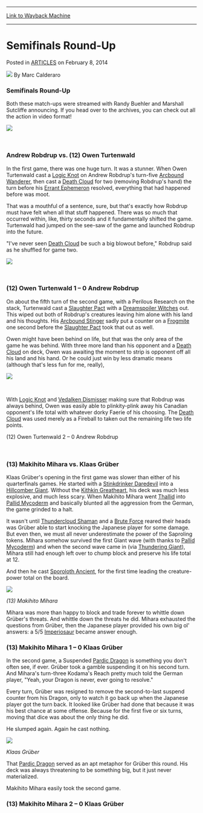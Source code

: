 
---
[Link to Wayback Machine](https://web.archive.org/web/20151017141313/http://magic.wizards.com/en/articles/archive/semifinals-round-2014-02-08)

[_metadata_:author]:- "Marc Calderaro"
[_metadata_:description]:- "Semifinals Round-Up  Both these match-ups were streamed with Randy Buehler and Marshall Sutcliffe announcing. If you head over to the archives, you can check out all the action in video format!"
[_metadata_:generator]:- "Drupal 7 (http://drupal.org)"
[_metadata_:node]:- "293831"
[_metadata_:publish_date]:- "2014-02-08"
[_metadata_:source]:- "div-main-content"
[_metadata_:title]:- "Semifinals Round-Up"
[_metadata_:wayback_capture_timestamp]:- "2015-10-17 14:13:13"
[_metadata_:wayback_raw_url]:- "https://web.archive.org/web/20151017141313id_/http://magic.wizards.com/en/articles/archive/semifinals-round-2014-02-08"
[_metadata_:wayback_url]:- "http://magic.wizards.com/en/articles/archive/semifinals-round-2014-02-08"
---


Semifinals Round-Up
===================



 Posted in [ARTICLES](/en/articles)
 on February 8, 2014 






![](https://media.magic.wizards.com/styles/auth_small/public/images/person/calderaro.jpg)
By Marc Calderaro











### Semifinals Round-Up




Both these match-ups were streamed with Randy Buehler and Marshall Sutcliffe announcing. If you head over to the archives, you can check out all the action in video format!



![](https://media.wizards.com/legacy/mtg/images/daily/events/sss14/sf_all.jpg)
  

 

### Andrew Robdrup vs. (12) Owen Turtenwald


In the first game, there was one huge turn. It was a stunner. When Owen Turtenwald cast a [Logic Knot](http://gatherer.wizards.com/Pages/Card/Details.aspx?name=Logic+Knot) on Andrew Robdrup's turn-five [Arcbound Wanderer](http://gatherer.wizards.com/Pages/Card/Details.aspx?name=Arcbound+Wanderer), then cast a [Death Cloud](http://gatherer.wizards.com/Pages/Card/Details.aspx?name=Death+Cloud) for two (removing Robdrup's hand) the turn before his [Errant Ephemeron](http://gatherer.wizards.com/Pages/Card/Details.aspx?name=Errant+Ephemeron) resolved, everything that had happened before was moot.


That was a mouthful of a sentence, sure, but that's exactly how Robdrup must have felt when all that stuff happened. There was so much that occurred within, like, thirty seconds and it fundamentally shifted the game. Turtenwald had jumped on the see-saw of the game and launched Robdrup into the future.


"I've never seen [Death Cloud](http://gatherer.wizards.com/Pages/Card/Details.aspx?name=Death+Cloud) be such a big blowout before," Robdrup said as he shuffled for game two.



![](https://media.wizards.com/legacy/mtg/images/daily/events/sss14/sf_robdrup.jpg)
  

 

### (12) Owen Turtenwald 1 – 0 Andrew Robdrup


On about the fifth turn of the second game, with a Perilous Research on the stack, Turtenwald cast a [Slaughter Pact](http://gatherer.wizards.com/Pages/Card/Details.aspx?name=Slaughter+Pact) with a [Dreamspoiler Witches](http://gatherer.wizards.com/Pages/Card/Details.aspx?name=Dreamspoiler+Witches) out. This wiped out both of Robdrup's creatures leaving him alone with his land and his thoughts. His [Arcbound Stinger](http://gatherer.wizards.com/Pages/Card/Details.aspx?name=Arcbound+Stinger) sadly put a counter on a [Frogmite](http://gatherer.wizards.com/Pages/Card/Details.aspx?name=Frogmite) one second before the [Slaughter Pact](http://gatherer.wizards.com/Pages/Card/Details.aspx?name=Slaughter+Pact) took that out as well.


Owen might have been behind on life, but that was the only area of the game he was behind. With three more land than his opponent and a [Death Cloud](http://gatherer.wizards.com/Pages/Card/Details.aspx?name=Death+Cloud) on deck, Owen was awaiting the moment to strip is opponent off all his land and his hand. Or he could just win by less dramatic means (although that's less fun for me, really),



![](https://media.wizards.com/legacy/mtg/images/daily/events/sss14/sf_owen.jpg)
  

 

With [Logic Knot](http://gatherer.wizards.com/Pages/Card/Details.aspx?name=Logic+Knot) and [Vedalken Dismisser](http://gatherer.wizards.com/Pages/Card/Details.aspx?name=Vedalken+Dismisser) making sure that Robdrup was always behind, Owen was easily able to plinkity-plink away his Canadian opponent's life total with whatever dorky Faerie of his choosing. The [Death Cloud](http://gatherer.wizards.com/Pages/Card/Details.aspx?name=Death+Cloud) was used merely as a Fireball to taken out the remaining life two life points.


(12) Owen Turtenwald 2 – 0 Andrew Robdrup


 

### (13) Makihito Mihara vs. Klaas Grüber


Klaas Grüber's opening in the first game was slower than either of his quarterfinals games. He started with a [Stinkdrinker Daredevil](http://gatherer.wizards.com/Pages/Card/Details.aspx?name=Stinkdrinker+Daredevil) into a [Hillcomber Giant](http://gatherer.wizards.com/Pages/Card/Details.aspx?name=Hillcomber+Giant). Without the [Kithkin Greatheart](http://gatherer.wizards.com/Pages/Card/Details.aspx?name=Kithkin+Greatheart), his deck was much less explosive, and much less scary. When Makihito Mihara went [Thallid](http://gatherer.wizards.com/Pages/Card/Details.aspx?name=Thallid) into [Pallid Mycoderm](http://gatherer.wizards.com/Pages/Card/Details.aspx?name=Pallid+Mycoderm) and basically blunted all the aggression from the German, the game grinded to a halt.


It wasn't until [Thundercloud Shaman](http://gatherer.wizards.com/Pages/Card/Details.aspx?name=Thundercloud+Shaman) and a [Brute Force](http://gatherer.wizards.com/Pages/Card/Details.aspx?name=Brute+Force) reared their heads was Grüber able to start knocking the Japanese player for some damage. But even then, we must all never underestimate the power of the Saproling tokens. Mihara somehow survived the first Giant wave (with thanks to [Pallid Mycoderm](http://gatherer.wizards.com/Pages/Card/Details.aspx?name=Pallid+Mycoderm)) and when the second wave came in (via [Thundering Giant](http://gatherer.wizards.com/Pages/Card/Details.aspx?name=Thundering+Giant)), Mihara still had enough left over to chump block and preserve his life total at 12.


And then he cast [Sporoloth Ancient](http://gatherer.wizards.com/Pages/Card/Details.aspx?name=Sporoloth+Ancient), for the first time leading the creature-power total on the board.



![](https://media.wizards.com/legacy/mtg/images/daily/events/sss14/sf_mihara.jpg)
  
*(13) Makihito Mihara* 
 

Mihara was more than happy to block and trade forever to whittle down Grüber's threats. And whittle down the threats he did. Mihara exhausted the questions from Grüber, then the Japanese player provided his own big ol' answers: a 5/5 [Imperiosaur](http://gatherer.wizards.com/Pages/Card/Details.aspx?name=Imperiosaur) became answer enough.


### (13) Makihito Mihara 1 – 0 Klaas Grüber


In the second game, a Suspended [Pardic Dragon](http://gatherer.wizards.com/Pages/Card/Details.aspx?name=Pardic+Dragon) is something you don't often see, if ever. Grüber took a gamble suspending it on his second turn. And Mihara's turn-three Kodama's Reach pretty much told the German player, "Yeah, your Dragon is never, ever going to resolve."


Every turn, Grüber was resigned to remove the second-to-last suspend counter from his Dragon, only to watch it go back up when the Japanese player got the turn back. It looked like Grüber had done that because it was his best chance at some offense. Because for the first five or six turns, moving that dice was about the only thing he did.


He slumped again. Again he cast nothing.



![](https://media.wizards.com/legacy/mtg/images/daily/events/sss14/sf_gruber.jpg)
  
*Klaas Grüber* 
 

That [Pardic Dragon](http://gatherer.wizards.com/Pages/Card/Details.aspx?name=Pardic+Dragon) served as an apt metaphor for Grüber this round. His deck was always threatening to be something big, but it just never materialized.


Makihito Mihara easily took the second game.


### (13) Makihito Mihara 2 – 0 Klaas Grüber









